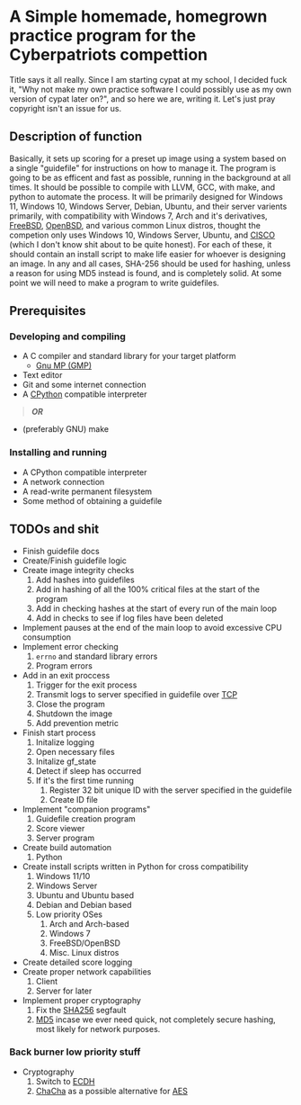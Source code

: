 # A Simple homemade, homegrown practice program for the Cyberpatriots compettion

Title says it all really. Since I am starting cypat at my school, I decided fuck it, "Why not make my own practice software I could possibly use as my own version of cypat later on?", and so here we are, writing it. Let's just pray copyright isn't an issue for us.

## Description of function

Basically, it sets up scoring for a preset up image using a system based on a single "guidefile" for instructions on how to manage it.
The program is going to be as efficent and fast as possible, running in the background at all times.
It should be possible to compile with LLVM, GCC, with make, and python to automate the process. It will be primarily designed for Windows 11, Windows 10, Windows Server, Debian, Ubuntu, and their server varients primarily, with compatibility with Windows 7, Arch and it's derivatives, [FreeBSD](https://www.freebsd.org/), [OpenBSD](https://www.openbsdfoundation.org/), and various common Linux distros, thought the competion only uses Windows 10, Windows Server, Ubuntu, and [CISCO](https://www.cisco.com/c/en/us/products/ios-nx-os-software/index.html) (which I don't know shit about to be quite honest).
For each of these, it should contain an install script to make life easier for whoever is designing an image.
In any and all cases, SHA-256 should be used for hashing, unless a reason for using MD5 instead is found, and is completely solid.
At some point we will need to make a program to write guidefiles.

## Prerequisites

### Developing and compiling

- A C compiler and standard library for your target platform
    - [Gnu MP (GMP)](https://gmplib.org/)
- Text editor
- Git and some internet connection
- A [CPython](https://en.wikipedia.org/wiki/CPython) compatible interpreter
> ***OR***
- (preferably GNU) make

### Installing and running

- A CPython compatible interpreter
- A network connection
- A read-write permanent filesystem
- Some method of obtaining a guidefile

## TODOs and shit

- Finish guidefile docs
- Create/Finish guidefile logic
- Create image integrity checks
    1. Add hashes into guidefiles
    2. Add in hashing of all the 100% critical files at the start of the program
    3. Add in checking hashes at the start of every run of the main loop
    4. Add in checks to see if log files have been deleted
- Implement pauses at the end of the main loop to avoid excessive CPU consumption
- Implement error checking
    1. `errno` and standard library errors
    2. Program errors
- Add in an exit proccess
    1. Trigger for the exit process
    2. Transmit logs to server specified in guidefile over [TCP](https://en.wikipedia.org/wiki/Transmission_Control_Protocol)
    3. Close the program
    4. Shutdown the image
    5. Add prevention metric
- Finish start process
    1. Initalize logging
    2. Open necessary files
    3. Initalize gf_state
    4. Detect if sleep has occurred
    5. If it's the first time running
        1. Register 32 bit unique ID with the server specified in the guidefile
        2. Create ID file
- Implement "companion programs"
    1. Guidefile creation program
    2. Score viewer
    3. Server program
- Create build automation
    1. Python
- Create install scripts written in Python for cross compatibility
    1. Windows 11/10
    2. Windows Server
    3. Ubuntu and Ubuntu based
    4. Debian and Debian based
    5. Low priority OSes
        1. Arch and Arch-based
        2. Windows 7
        3. FreeBSD/OpenBSD
        4. Misc. Linux distros
- Create detailed score logging
- Create proper network capabilities
    1. Client
    2. Server for later
- Implement proper cryptography
    1. Fix the [SHA256](https://en.wikipedia.org/wiki/SHA-2) segfault
    2. [MD5](https://en.wikipedia.org/wiki/MD5) incase we ever need quick, not completely secure hashing, most likely for network purposes.

### Back burner low priority stuff
- Cryptography
    1. Switch to [ECDH](https://en.wikipedia.org/wiki/Elliptic-curve_Diffie%E2%80%93Hellman)
    2. [ChaCha](https://en.wikipedia.org/wiki/Salsa20#ChaCha_variant) as a possible alternative for [AES](https://en.wikipedia.org/wiki/Advanced_Encryption_Standard)
